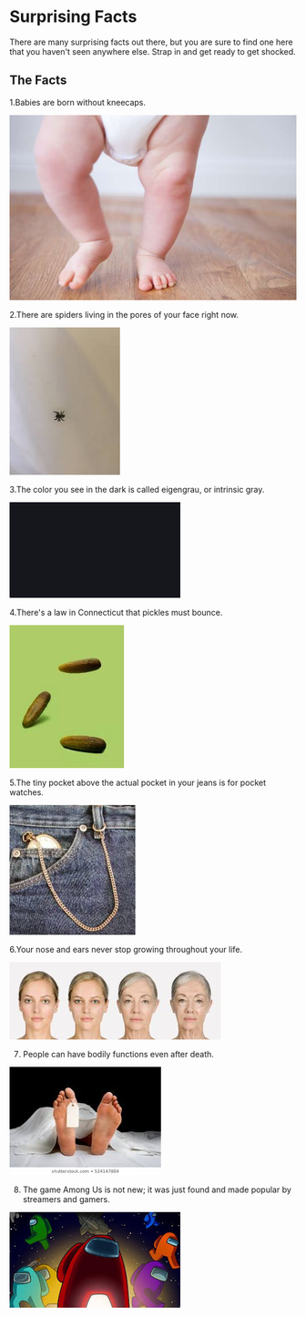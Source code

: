 # Surprising Facts

There are many surprising facts out there, but you are sure to find one here that you haven't seen anywhere else. Strap in and get ready to get shocked.

## The Facts

1.Babies are born without kneecaps.

![Baby](BBZoY31.jpg)

2.There are spiders living in the pores of your face right now.

![Spider](images.jpg)

3.The color you see in the dark is called eigengrau, or intrinsic gray.

![Eigengrau](download.png)

4.There's a law in Connecticut that pickles must bounce.

![Pickles](memory.jpg)

5.The tiny pocket above the actual pocket in your jeans is for pocket watches.

![Pocket](Pocket.jpg)

6.Your nose and ears never stop growing throughout your life.

![NoseEars](NoseEars.jpg)

7. People can have bodily functions even after death.

![Death](Dead.jpg)

8. The game Among Us is not new; it was just found and made popular by streamers and gamers.

![AmongUs](AmongUs.jpg)
